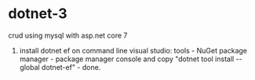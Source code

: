 # dotnet-3
crud using mysql with asp.net core 7

1. install dotnet ef on command line visual studio: tools - NuGet package manager - package manager console and copy "dotnet tool install --global dotnet-ef" - done.
